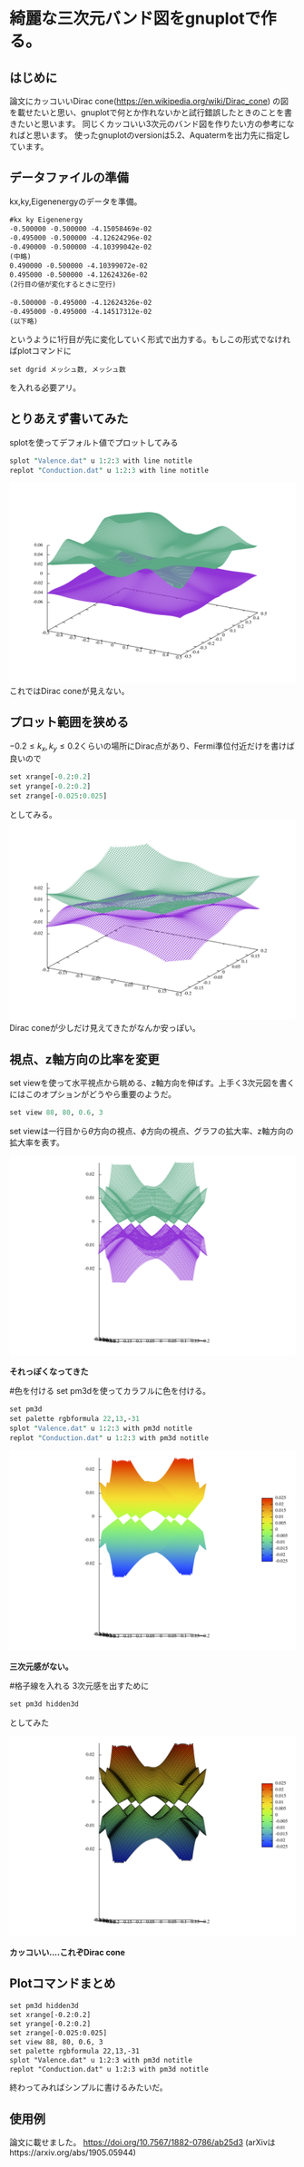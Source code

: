 # 綺麗な三次元バンド図をgnuplotで作る。
## はじめに
論文にカッコいいDirac cone(https://en.wikipedia.org/wiki/Dirac_cone) の図を載せたいと思い、gnuplotで何とか作れないかと試行錯誤したときのことを書きたいと思います。
同じくカッコいい3次元のバンド図を作りたい方の参考になればと思います。
使ったgnuplotのversionは5.2、Aquatermを出力先に指定しています。

## データファイルの準備
kx,ky,Eigenenergyのデータを準備。

```
#kx ky Eigenenergy
-0.500000 -0.500000 -4.15058469e-02
-0.495000 -0.500000 -4.12624296e-02
-0.490000 -0.500000 -4.10399042e-02
(中略)
0.490000 -0.500000 -4.10399072e-02
0.495000 -0.500000 -4.12624326e-02
(2行目の値が変化するときに空行)

-0.500000 -0.495000 -4.12624326e-02
-0.495000 -0.495000 -4.14517312e-02
(以下略)
```

というように1行目が先に変化していく形式で出力する。もしこの形式でなければplotコマンドに

```
set dgrid メッシュ数, メッシュ数
```

を入れる必要アリ。

## とりあえず書いてみた

splotを使ってデフォルト値でプロットしてみる

```perl 
splot "Valence.dat" u 1:2:3 with line notitle
replot "Conduction.dat" u 1:2:3 with line notitle
```
![Fig1.png](Dirac_fig1.png)
これではDirac coneが見えない。

## プロット範囲を狭める

$-0.2\leq k_x,k_y \leq 0.2$くらいの場所にDirac点があり、Fermi準位付近だけを書けば良いので

```perl 
set xrange[-0.2:0.2]
set yrange[-0.2:0.2]
set zrange[-0.025:0.025]
```
としてみる。
![Fig2.png](Dirac_fig2.png)
Dirac coneが少しだけ見えてきたがなんか安っぽい。

## 視点、z軸方向の比率を変更
set viewを使って水平視点から眺める、z軸方向を伸ばす。上手く3次元図を書くにはこのオプションがどうやら重要のようだ。

```perl 
set view 88, 80, 0.6, 3
```

set viewは一行目から$\theta$方向の視点、$\phi$方向の視点、グラフの拡大率、z軸方向の拡大率を表す。


![Fig3.png](Dirac_fig3.png)

**それっぽくなってきた**

#色を付ける
set pm3dを使ってカラフルに色を付ける。

```perl 
set pm3d
set palette rgbformula 22,13,-31
splot "Valence.dat" u 1:2:3 with pm3d notitle
replot "Conduction.dat" u 1:2:3 with pm3d notitle
```

![Fig4.png](Dirac_fig4.png)

**三次元感がない。**

#格子線を入れる
3次元感を出すために

```perl 
set pm3d hidden3d
```

としてみた

![Fig5.png](Dirac_fig5.png)

**カッコいい....これぞDirac cone**

## Plotコマンドまとめ

```perl:Dirac.plt
set pm3d hidden3d
set xrange[-0.2:0.2]
set yrange[-0.2:0.2]
set zrange[-0.025:0.025]
set view 88, 80, 0.6, 3
set palette rgbformula 22,13,-31
splot "Valence.dat" u 1:2:3 with pm3d notitle
replot "Conduction.dat" u 1:2:3 with pm3d notitle
```
終わってみればシンプルに書けるみたいだ。

## 使用例
論文に載せました。
https://doi.org/10.7567/1882-0786/ab25d3
(arXivはhttps://arxiv.org/abs/1905.05944)